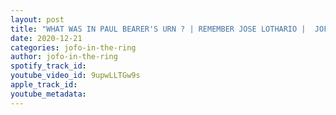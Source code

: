 ```yaml
---
layout: post
title: "WHAT WAS IN PAUL BEARER'S URN ? | REMEMBER JOSE LOTHARIO |  JOFO IN THE RING EP #15 HIGHLIGHTS"
date: 2020-12-21
categories: jofo-in-the-ring
author: jofo-in-the-ring
spotify_track_id: 
youtube_video_id: 9upwLLTGw9s
apple_track_id: 
youtube_metadata: 
---
```

